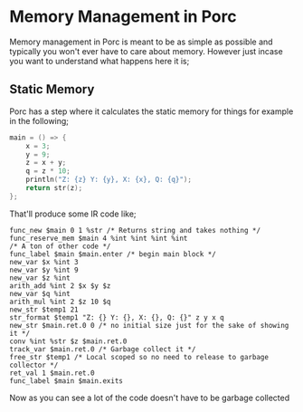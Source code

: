 # Memory Management in Porc

Memory management in Porc is meant to be as simple as possible and typically you won't ever have to care about memory.  However just incase you want to understand what happens here it is;

## Static Memory

Porc has a step where it calculates the static memory for things for example in the following;

```C
main = () => {
    x = 3;
    y = 9;
    z = x + y;
    q = z * 10;
    println("Z: {z} Y: {y}, X: {x}, Q: {q}");
    return str(z);
};
```

That'll produce some IR code like;

```assembly
func_new $main 0 1 %str /* Returns string and takes nothing */
func_reserve_mem $main 4 %int %int %int %int
/* A ton of other code */
func_label $main $main.enter /* begin main block */
new_var $x %int 3
new_var $y %int 9
new_var $z %int
arith_add %int 2 $x $y $z
new_var $q %int
arith_mul %int 2 $z 10 $q
new_str $temp1 21
str_format $temp1 "Z: {} Y: {}, X: {}, Q: {}" z y x q
new_str $main.ret.0 0 /* no initial size just for the sake of showing it */
conv %int %str $z $main.ret.0
track_var $main.ret.0 /* Garbage collect it */
free_str $temp1 /* Local scoped so no need to release to garbage collector */
ret_val 1 $main.ret.0
func_label $main $main.exits
```

Now as you can see a lot of the code doesn't have to be garbage collected
